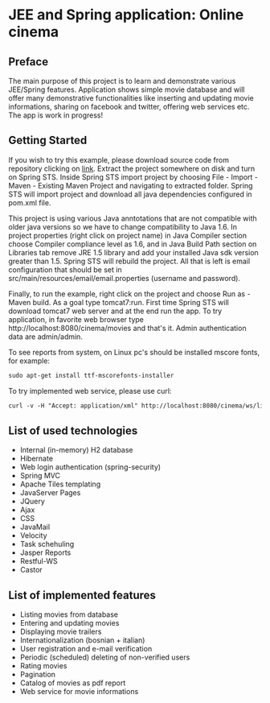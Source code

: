 # JEE and Spring application: Online cinema
## Preface
The main purpose of this project is to learn and demonstrate various JEE/Spring features. Application shows simple movie database and will offer many demonstrative functionalities like inserting and updating movie informations, sharing on facebook and twitter, offering web services etc. The app is work in progress!

## Getting Started


If you wish to try this example, please download source code from repository clicking on [link](https://github.com/almirpehratovic/cinema/archive/master.zip). Extract the project somewhere on disk and turn on Spring STS. Inside Spring STS import project by choosing File - Import - Maven - Existing Maven Project and navigating to extracted folder. Spring STS will import project and download all java dependencies configured in pom.xml file.

This project is using various Java anntotations that are not compatible with older java versions so we have to change compatibility to Java 1.6. In project properties (right click on project name) in Java Compiler section choose Compiler compliance level as 1.6, and in Java Build Path section on Libraries tab remove JRE 1.5 library and add your installed Java sdk version greater than 1.5. Spring STS will rebuild the project. All that is left is email configuration that should be set in src/main/resources/email/email.properties (username and password).

Finally, to run the example, right click on the project and choose Run as - Maven build. As a goal type tomcat7:run. First time Spring STS will download tomcat7 web server and at the end run the app. To try application, in favorite web browser type http://localhost:8080/cinema/movies and that's it. Admin authentication data are admin/admin.

To see reports from system, on Linux pc's should be installed mscore fonts, for example:

```html
sudo apt-get install ttf-mscorefonts-installer
```

To try implemented web service, please use curl:

```html
curl -v -H "Accept: application/xml" http://localhost:8080/cinema/ws/list
```

## List of used technologies

* Internal (in-memory) H2 database
* Hibernate
* Web login authentication (spring-security)
* Spring MVC
* Apache Tiles templating
* JavaServer Pages
* JQuery
* Ajax
* CSS
* JavaMail
* Velocity
* Task schehuling
* Jasper Reports
* Restful-WS
* Castor

## List of implemented features

* Listing movies from database
* Entering and updating movies
* Displaying movie trailers
* Internationalization (bosnian + italian)
* User registration and e-mail verification
* Periodic (scheduled) deleting of non-verified users
* Rating movies
* Pagination
* Catalog of movies as pdf report
* Web service for movie informations

